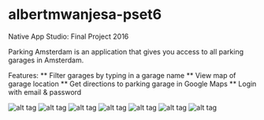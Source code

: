 # albertmwanjesa-pset6
Native App Studio: Final Project 2016

Parking Amsterdam is an application that gives you access to all parking garages in Amsterdam.

Features:
** Filter garages by typing in a garage name
** View map of garage location
** Get directions to parking garage in Google Maps
** Login with email & password



![alt tag](https://github.com/amwanjesa/albertmwanjesa-pset6/blob/master/doc/icon.png?raw=true)
![alt tag](https://github.com/amwanjesa/albertmwanjesa-pset6/blob/master/doc/login.png?raw=true)
![alt tag](https://github.com/amwanjesa/albertmwanjesa-pset6/blob/master/doc/min_char.png?raw=true)
![alt tag](https://github.com/amwanjesa/albertmwanjesa-pset6/blob/master/doc/garage_list.png?raw=true)
![alt tag](https://github.com/amwanjesa/albertmwanjesa-pset6/blob/master/doc/filtering.png?raw=true)
![alt tag](https://github.com/amwanjesa/albertmwanjesa-pset6/blob/master/doc/location_on_map.png?raw=true)
![alt tag](https://github.com/amwanjesa/albertmwanjesa-pset6/blob/master/doc/directions_maps.png?raw=true)
